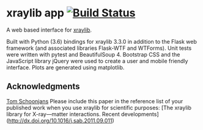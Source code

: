 # xraylib app [![Build Status](https://travis-ci.com/katrowlinson/xray_app.svg?branch=master)](https://travis-ci.com/katrowlinson/xray_app)

A web based interface for [xraylib](https://github.com/tschoonj/xraylib).

Built with Python (3.6) bindings for xraylib 3.3.0 in addition to the Flask web framework (and associated libraries Flask-WTF  and WTForms). 
Unit tests were written with pytest and BeautifulSoup 4. 
Bootstrap CSS and the JavaScript library jQuery were used to create a user and mobile friendly interface. Plots are generated using matplotlib.

## Acknowledgments
[Tom Schoonjans](https://github.com/tschoonj) 
Please include this paper in the reference list of your published work when you use xraylib for scientific purposes: [The xraylib library for X-ray—matter interactions. Recent developments] (http://dx.doi.org/10.1016/j.sab.2011.09.011)

